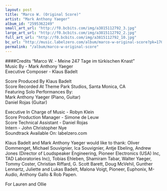 ```yaml
---
layout: post
title: "Marco W. (Original Score)"
artist: "Mark Anthony Yaeger"
album_id: "2595362249"
small_art_url: "http://f0.bcbits.com/img/a3815112792_3.jpg"
large_art_url: "http://f0.bcbits.com/img/a3815112792_2.jpg"
full_art_url: "http://f0.bcbits.com/img/a3815112792_10.jpg"
bc_url: "http://music.labelzero.com/album/marco-w-original-score?pk=170"
permalink: "/album/marco-w-original-score"
---
```

####Credits
“Marco W. - Meine 247 Tage im türkischen Knast”   
Music By - Mark Anthony Yaeger  
Executive Composer - Klaus Badelt  
  
Score Produced By Klaus Badelt  
Score Recorded At Theme Park Studios, Santa Monica, CA  
Featuring Solo Performances By:   
Mark Anthony Yaeger (Piano, Guitar)  
Daniel Rojas (Guitar)  
  
Executive In Charge of Music - Robyn Klein  
Score Production Manager - Simone de Leuw  
Score Technical Assistant - Daniel Rojas  
Intern - John Christopher Nye  
Soundtrack Available On: labelzero.com  
  
Klaus Badelt and Mark Anthony Yaeger would like to thank: Oliver Dommenget, Michael Souvignier, Ica Souvignier, Antje Ebeling, Andrew Jones (Director of Loudspeaker Engineering, Pioneer Electronics (USA) Inc, TAD Laboratories Inc), Tobias Ehleben, Shamiram Tabar, Walter Yaeger, Tommy Coster, Christian Riffard, G. Scott Barett, Doug McVehil, Gunther Lennartz, Juliette and Lukas Badelt, Malona Voigt, Pioneer, Euphonix, M-Audio, Anthony Gallo & Rob Papen.  
  
For Lauren and Ollie

